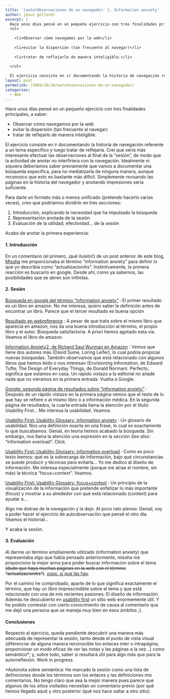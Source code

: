 ```yaml
---
title: '(auto)Observaciones de un navegador: 1. Information anxiety'
author: jesus gollonet
excerpt: |
  Hace unos días pensé en un pequeño ejercicio con tres finalidades principales, a saber: 
  <ul>
  
  	<li>Observar cómo navegamos por la web</li>
  
  	<li>evitar la dispersión (tan frecuente al navegar)</li>
  
  	<li>tratar de reflejarlo de manera inteligible.</li>
  
  </ul>
  
  El ejercicio consiste en ir documentando la historia de navegación referente a un tema específico y luego tratar de reflejarla. Creí que sería más interesante efectuar las observaciones al final de la "sesión", de modo que la actividad de anotar no interfiriera con la navegación. Idealmente ni siquiera deberíamos saber previamente que vamos a documentar una búsqueda específica, para no mediatizarla de ninguna manera, aunque reconozco que esto es bastante más difícil. Simplemente revisando las páginas en la historia del navegador y anotando impresiones sería suficiente.
layout: post
permalink: /2004/10/28/autoobservaciones-de-un-navegador/
categories:
  - Web
---
```

Hace unos días pensé en un pequeño ejercicio con tres finalidades principales, a saber: 

*   Observar cómo navegamos por la web
*   evitar la dispersión (tan frecuente al navegar)
*   tratar de reflejarlo de manera inteligible.

El ejercicio consiste en ir documentando la historia de navegación referente a un tema específico y luego tratar de reflejarla. Creí que sería más interesante efectuar las observaciones al final de la &#8220;sesión&#8221;, de modo que la actividad de anotar no interfiriera con la navegación. Idealmente ni siquiera deberíamos saber previamente que vamos a documentar una búsqueda específica, para no mediatizarla de ninguna manera, aunque reconozco que esto es bastante más difícil. Simplemente revisando las páginas en la historia del navegador y anotando impresiones sería suficiente.

Para darle un formato más o menos unificado (pretendo hacerlo varias veces), creo que podríamos dividirlo en tres secciones:

1.  Introducción, explicando la necesidad que ha impulsado la búsqueda
2.  Representación anotada de la sesión
3.  Evaluación de la utilidad, efectividad&#8230; de la sesión

Acabo de anotar la primera experiencia:

#### 1. Introducción

En un comentario (el primero, ¡qué ilusión!) de un post anterior de este blog, [Missha][1] me proporcionaba el término &#8220;information anxiety&#8221; para definir lo que yo describía como &#8220;actualizacionitis&#8221;. Instintivamente, la primera reacción es buscarlo en google. Desde ahí, como ya sabemos, las posibilidades que se abren son infinitas. 

#### 2. Sesión

[Búsqueda en google del término &#8220;information anxiety&#8221;][2]
:   El primer resultado es un libro en amazon. No me interesa, quiero saber la definición antes de encontrar un libro. Parece que el tercer resultado es buena opción

[Resultado en webreference][3]
:   A pesar de que trata sobre el mismo libro que aparecía en amazon, nos da una buena introducción al término, el propio libro y el autor. Búsqueda satisfactoria. A priori hemos agotado esta vía. Veamos el libro de amazon.

[Information Anxiety2, de Richard Saul Wurman en Amazon][4]
:   Vemos que tiene dos autores más (David Sume, Loring Leifer), lo cual podría propiciar nuevas búsquedas. También observamos que está relacionado con algunos libros que hemos leído o nos interesan (Envisioning Information, de Edward Tufte; The Design of Everyday Things, de Donald Norman). Perfecto, significa que estamos en casa. Un rápido vistazo a la editorial no añade nada que no vieramos en la primera entrada. Vuelta a Google. 

[Google: segunda página de resultados sobre &#8220;information anxiety&#8221;][5]
:   Después de un rápido vistazo en la primera página vemos que el resto de lo que hay se refiere o al mismo libro o a información médica. En la segunda página de resultados, la cuarta entrada llama la atención por el título: Usability First&#8230; Me interesa la usabilidad. Veamos.

[Usability First: Usability Glossary: information anxiety][6]
:   Un glosario de usabilidad. Nos una definición exacta en una frase, lo cual es exactamente lo que buscabamos. Genial, en teoría hemos acabado la búsqueda. Sin embargo, nos llama la atención una expresión en la sección *See also:* &#8220;information overload&#8221;. Click.

[Usability First: Usability Glossary: information overload][7]
:   Como es poco texto leemos: qué es la sobrecarga de información, bajo qué circunstancias se puede producir y técnicas para evitarla&#8230; Yo me dedico al diseño de información. Me interesa especialmente (porque me atrae el nombre, sin más) la técnica &#8220;focus+context&#8221;. Veamos.

[Usability First: Usability Glossary: focus+context][8]
:   Un principio de la visualización de la información que pretende enfatizar lo más importante (focus) y mostrar a su alrededor con qué está relacionado (context) para ayudar a&#8230; 

Algo me distrae de la navegación y la dejo. Al poco rato pienso: Genial, voy a poder hacer el ejercicio de autoobservación que pensé el otro día. Veamos el historial&#8230;

Y acaba la sesión.

#### 3. Evaluación

Al darme un término ampliamente utilizado (information anxiety) que representaba algo que había pensado anteriormente, missha me proporciono la mejor arma para poder buscar información sobre el tema <del>(dudo que haya muchas páginas en la web con el término &#8220;actualizacionitis&#8221;)</del>. <ins datetime="2004-9-28T19:32:30--2:00"><a href="http://www.google.com/search?q=actualizacionitis&#038;start=0&#038;start=0&#038;ie=utf-8&#038;oe=utf-8&#038;client=firefox-a&#038;rls=org.mozilla:en-US:official"> oops, si que las hay</a></ins>.

Por el camino he comprobado, aparte de lo que significa exactamente el término, que hay un libro imprescindible sobre el tema y que está relacionado con una de mis recientes pasiones: El diseño de información. Además he descubierto en [usability first][9] un sitio web enormemente útil. Y he podido contestar con cierto conocimiento de causa al comentario que me dejó una persona que se maneja muy bien en esos ámbitos ;). 

#### Conclusiones

Respecto al ejercicio, queda pendiente descubrir una manera más adecuada de representar la sesión, tanto desde el punto de vista visual (diferenciar de alguna manera reconocible los enlaces inter o intrapágina, proporcionar un modo eficaz de ver las notas y las páginas a la vez&#8230;) como semántico*; y, sobre todo, saber si resultará útil para algo más que para la autorreflexión. Work in progress.

*Autonota sobre semántica: He marcado la sesión como una lista de definiciones donde los términos son los enlaces y las definiciones mis comentarios. No tengo claro que sea la mejor manera pues parece que algunos de los sitios visitados necesitan un comentario previo (por qué hemos llegado aquí) y otro posterior (qué nos hace saltar a otro sitio).

 [1]: http://www.avidos.net/blogold
 [2]: http://www.google.com/search?q=information+anxiety&#038;start=0&#038;start=0&#038;ie=utf-8&#038;oe=utf-8&#038;client=firefox-a&#038;rls=org.mozilla:en-US:official
 [3]: http://webreference.com/authoring/design/information/anxiety2/
 [4]: http://www.amazon.com/exec/obidos/tg/detail/-/0789724103/002-8187713-0594423?v=glance
 [5]: http://www.google.com/search?q=information+anxiety&#038;hl=en&#038;lr=&#038;client=firefox-a&#038;start=10&#038;sa=N
 [6]: http://www.usabilityfirst.com/glossary/main.cgi?function=display_term&#038;term_id=787
 [7]: http://www.usabilityfirst.com/glossary/main.cgi?function=display_term&#038;term_id=442
 [8]: http://www.usabilityfirst.com/glossary/main.cgi?function=display_term&#038;term_id=361
 [9]: http://www.usabilityfirst.com/